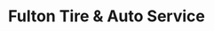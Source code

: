 ---
title: "Fulton Tire & Auto Service"
url: /athens/fulton-tire-und-auto-service/
shop: Autowerkstatt
---